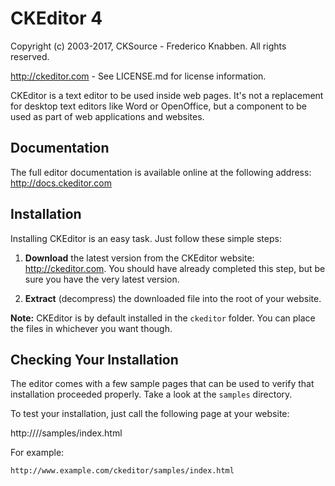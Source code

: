CKEditor 4
==========

Copyright (c) 2003-2017, CKSource - Frederico Knabben. All rights reserved.

http://ckeditor.com - See LICENSE.md for license information.


CKEditor is a text editor to be used inside web pages. It's not a replacement
for desktop text editors like Word or OpenOffice, 
but a component to be used as
part of web applications and websites.

## Documentation

The full editor documentation is available online at the following 
address:
http://docs.ckeditor.com

## Installation

Installing CKEditor is an easy task. Just follow these simple 
steps:

 1. **Download** the latest version from the CKEditor website:
    http://ckeditor.com. You should have already completed this step, 
but be
    sure you have the very latest version.
 
2. **Extract** (decompress) the downloaded file into the root of your website.

**Note:** CKEditor is by default installed in the `ckeditor` folder. 
You can
place the files in whichever you want though.

## Checking Your Installation

The editor comes with a few sample pages that can be used to verify that
installation 
proceeded properly. Take a look at the `samples` directory.

To test your installation, just call the following page at your website:

	
http://<your site>/<CKEditor installation path>/samples/index.html

For example:

	http://www.example.com/ckeditor/samples/index.html
